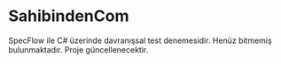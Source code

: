 # SahibindenCom
SpecFlow ile C# üzerinde davranışsal test denemesidir. Henüz bitmemiş bulunmaktadır. Proje güncellenecektir.
